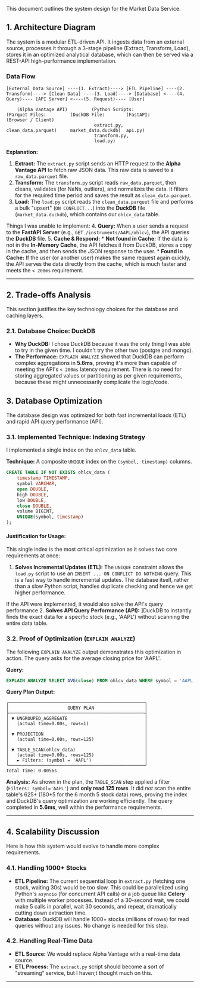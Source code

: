 This document outlines the system design for the Market Data Service.

## 1\. Architecture Diagram

The system is a modular ETL-driven API. It ingests data from an external source, processes it through a 3-stage pipeline (Extract, Transform, Load), stores it in an optimized analytical database, which can then be served via a REST-API high-performance implementation.

### Data Flow

```
[External Data Source] ----(1. Extract)----> [ETL Pipeline] ----(2. Transform)----> [Clean Data] ----(3. Load)----> [Database] <----(4. Query)---- [API Server] <----(5. Request)---- [User]

    (Alpha Vantage API)         (Python Scripts:                       (Parquet Files:         (DuckDB File:        (FastAPI:         (Browser / Client)
                                 extract.py,                            clean_data.parquet)     market_data.duckdb)  api.py)
                                 transform.py,
                                 load.py)
```

**Explanation:**

1.  **Extract:** The `extract.py` script sends an HTTP request to the **Alpha Vantage API** to fetch raw JSON data. This raw data is saved to a `raw_data.parquet` file.
2.  **Transform:** The `transform.py` script reads `raw_data.parquet`, then cleans, validates (for NaNs, outliers), and normalizes the data. It filters for the required time period and saves the result as `clean_data.parquet`.
3.  **Load:** The `load.py` script reads the `clean_data.parquet` file and performs a bulk "upsert" (`ON CONFLICT...`) into the **DuckDB** file (`market_data.duckdb`), which contains our `ohlcv_data` table. 

Things I was unable to implement:
4.  **Query:** When a user sends a request to the **FastAPI Server** (e.g., `GET /instruments/AAPL/ohlcv`), the API queries the **DuckDB** file.
5.  **Cache & Respond:**
      * **Not found in Cache:** If the data is not in the **In-Memory Cache**, the API fetches it from DuckDB, stores a copy in the cache, and then sends the JSON response to the user.
      * **Found in Cache:** If the user (or another user) makes the same request again quickly, the API serves the data directly from the cache, which is much faster and meets the `< 200ms` requirement.

-----

## 2\. Trade-offs Analysis

This section justifies the key technology choices for the database and caching layers.

### 2.1. Database Choice: DuckDB

  * **Why DuckDB:** I chose DuckDB because it was the only thing I was able to try in the given time. I couldn't try the other two (postgre and mongo).
  * **The Performace:** `EXPLAIN ANALYZE` showed that DuckDB can perform complex aggregations in **5.6ms**, proving it's more than capable of meeting the API's `< 200ms` latency requirement. There is no need for storing aggregated values or partitioning as per given requirements, because these might unnecessarily complicate the logic/code.


## 3\. Database Optimization

The database design was optimized for both fast incremental loads (ETL) and rapid API query performance (API).

### 3.1. Implemented Technique: Indexing Strategy

I implemented a single index on the `ohlcv_data` table.

**Technique:** A composite `UNIQUE` index on the `(symbol, timestamp)` columns.

```sql
CREATE TABLE IF NOT EXISTS ohlcv_data (
    timestamp TIMESTAMP,
    symbol VARCHAR,
    open DOUBLE,
    high DOUBLE,
    low DOUBLE,
    close DOUBLE,
    volume BIGINT,
    UNIQUE(symbol, timestamp)
);
```

#### Justification for Usage:

This single index is the most critical optimization as it solves two core requirements at once:

1.  **Solves Incremental Updates (ETL):** The `UNIQUE` constraint allows the `load.py` script to use an `INSERT ... ON CONFLICT DO NOTHING` query. This is a fast way to handle incremental updates. The database itself, rather than a slow Python script, handles duplicate checking and hence we get higher performance.

If the API were implemented, it would also solve the API's query performance
2.  **Solves API Query Performance (API):** ]DuckDB to instantly finds the exact data for a specific stock (e.g., 'AAPL') without scanning the entire data table.

### 3.2. Proof of Optimization (`EXPLAIN ANALYZE`)
The following `EXPLAIN ANALYZE` output demonstrates this optimization in action. The query asks for the average closing price for 'AAPL'.

**Query:**

```sql
EXPLAIN ANALYZE SELECT AVG(close) FROM ohlcv_data WHERE symbol = 'AAPL';
```

**Query Plan Output:**

```
┌───────────────────────────────────────────────────┐
│                      QUERY PLAN                   │
├───────────────────────────────────────────────────┤
│ ▼ UNGROUPED_AGGREGATE                             │
│   (actual time=0.00s, rows=1)                     │
│                                                   │
│ ▼ PROJECTION                                      │
│   (actual time=0.00s, rows=125)                   │
│                                                   │
│ ▼ TABLE_SCAN(ohlcv_data)                          │
│   (actual time=0.00s, rows=125)                   │
│   ► Filters: (symbol = 'AAPL')                    │
└───────────────────────────────────────────────────┘
Total Time: 0.0056s
```

**Analysis:**
As shown in the plan, the `TABLE_SCAN` step applied a filter (`Filters: symbol='AAPL'`) and **only read 125 rows**. It did *not* scan the entire table's 625+ (180*5 for the 6 month 5 stock data) rows, proving the index and DuckDB's query optimization are working efficiently. The query completed in **5.6ms**, well within the performance requirements.

-----

## 4\. Scalability Discussion

Here is how this system would evolve to handle more complex requirements.

### 4.1. Handling 1000+ Stocks

  * **ETL Pipeline:** The current sequential loop in `extract.py` (fetching one stock, waiting 30s) would be too slow. This could be parallelized using Python's `asyncio` (for concurrent API calls) or a job queue like **Celery** with multiple worker processes. Instead of a 30-second wait, we could make 5 calls in parallel, wait 30 seconds, and repeat, dramatically cutting down extraction time.
  * **Database:** DuckDB will handle 1000+ stocks (millions of rows) for read queries without any issues. No change is needed for this step.

### 4.2. Handling Real-Time Data

  * **ETL Source:** We would replace Alpha Vantage with a real-time data source.
  * **ETL Process:** The `extract.py` script should become a sort of "streaming" service, but I haven;t thought much on this.

-----
